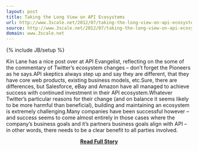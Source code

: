 ```yaml
---
layout: post
title: Taking the Long View on API Ecosystems
url: http://www.3scale.net/2012/07/taking-the-long-view-on-api-ecosystems/
source: http://www.3scale.net/2012/07/taking-the-long-view-on-api-ecosystems/
domain: www.3scale.net
---
```

{% include JB/setup %}<p>Kin Lane has a nice post over at API Evangelist, reflecting on the some of the commentary of Twitter’s ecosystem changes – don’t forget the Pioneers as he says.API skeptics always step up and say they are different, that they have core web products, existing business models, etc.Sure, there are differences, but Salesforce, eBay and Amazon have all managed to achieve success with continued investment in their API ecosystem.Whatever Twitter’s particular reasons for their change (and on balance it seems likely to be more harmful than beneficial), building and maintaining an ecosystem is extremely challenging.Many companies have been successful however – and success seems to come almost entirely in those cases where the company’s business goals and it’s partners business goals align with API – in other words, there needs to be a clear benefit to all parties involved.</p>
<center><p><a href="http://www.3scale.net/2012/07/taking-the-long-view-on-api-ecosystems/" style='padding:25px; font-sze:18px; font-weight: bold;'>Read Full Story</a></p></center>
